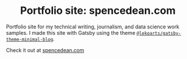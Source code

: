 <h1 align="center">
  Portfolio site: spencedean.com
</h1>

Portfolio site for my technical writing, journalism, and data science work samples. I made this site with Gatsby using the theme [`@lekoarts/gatsby-theme-minimal-blog`](https://github.com/LekoArts/gatsby-themes/tree/main/themes/gatsby-theme-minimal-blog).

Check it out at [spencedean.com](https://www.spencedean.com/)
